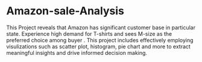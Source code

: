 # Amazon-sale-Analysis
This Project reveals that Amazon has significant customer base in particular state. Experience high demand for T-shirts and sees M-size as the preferred choice among buyer . This project includes effectively employing visulizations such as scatter plot, histogram, pie chart and more to extract meaningful insights and drive informed decision making. 
